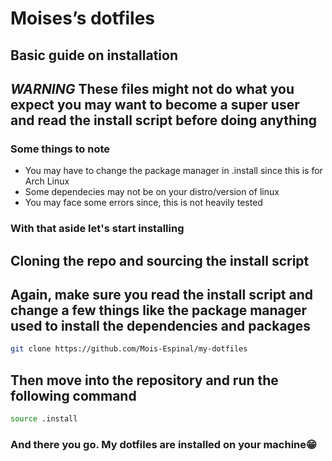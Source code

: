 # Moises’s dotfiles

## Basic guide on installation
## ***WARNING*** **These files might not do what you expect you may want to become a super user and read the install script before doing anything**
### Some things to note
- You may have to change the package manager in .install since this is for Arch Linux
- Some dependecies may not be on your distro/version of linux 
- You may face some errors since, this is not heavily tested

### With that aside let's start installing
## Cloning the repo and sourcing the install script
## Again, make sure you read the install script and change a few things like the package manager used to install the dependencies and packages
```bash
git clone https://github.com/Mois-Espinal/my-dotfiles
```
## Then move into the repository and run the following command
```bash
source .install
```
### And there you go. My dotfiles are installed on your machine😁
